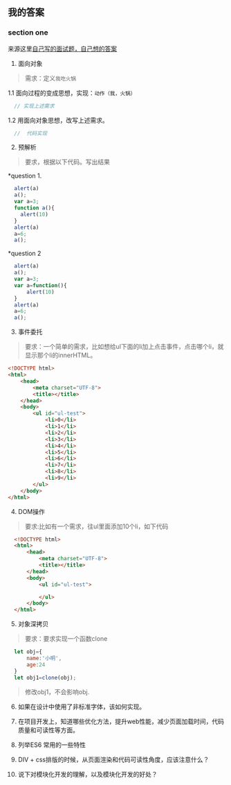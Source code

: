 ## 我的答案

### section one
来源这里[自己写的面试题，自己想的答案](https://segmentfault.com/a/1190000014028922)

1. 面向对象

> 需求：定义`我吃火锅`

1.1 面向过程的变成思想，实现：`动作（我，火锅）`
```javascript
  // 实现上述需求
```

1.2 用面向对象思想，改写上述需求。

```javascript
  //  代码实现
```

2. 预解析

> 要求，根据以下代码。写出结果

*question 1.

```javascript
  alert(a)
  a();
  var a=3;
  function a(){
    alert(10)
  }   
  alert(a)
  a=6;
  a();  
```

*question 2

```javascript
  alert(a)
  a();
  var a=3;
  var a=function(){
      alert(10)
  }   
  alert(a)
  a=6;
  a(); 
```

3. 事件委托

> 要求：一个简单的需求，比如想给ul下面的li加上点击事件，点击哪个li，就显示那个li的innerHTML。

```html
<!DOCTYPE html>
<html>
    <head>
        <meta charset="UTF-8">
        <title></title>
    </head>
    <body>
        <ul id="ul-test">
            <li>0</li>
            <li>1</li>
            <li>2</li>
            <li>3</li>
            <li>4</li>
            <li>5</li>
            <li>6</li>
            <li>7</li>
            <li>8</li>
            <li>9</li>
        </ul>
    </body>
</html>

```

4. DOM操作

> 要求:比如有一个需求，往ul里面添加10个li，如下代码

```html
  <!DOCTYPE html>
  <html>
      <head>
          <meta charset="UTF-8">
          <title></title>
      </head>
      <body>
          <ul id="ul-test">

          </ul>
      </body>
  </html>
```

5. 对象深拷贝
> 要求：要求实现一个函数clone
```javascript
  let obj={
      name:'小明',
      age:24
  }
  let obj1=clone(obj);

```
> 修改obj1，不会影响obj.

6. 如果在设计中使用了非标准字体，该如何实现。

7. 在项目开发上，知道哪些优化方法，提升web性能，减少页面加载时间，代码质量和可读性等方面。

8. 列举ES6 常用的一些特性

9. DIV + css排版的时候，从页面渲染和代码可读性角度，应该注意什么？

10. 说下对模块化开发的理解，以及模块化开发的好处？

